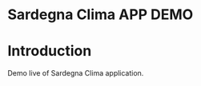 Sardegna Clima APP DEMO
======================

# Introduction

Demo live of Sardegna Clima application.

